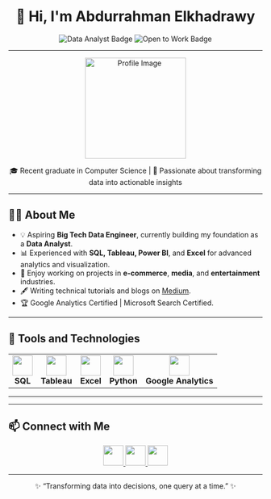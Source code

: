 <!-- README.md -->

<h1 align="center">👋 Hi, I'm Abdurrahman Elkhadrawy</h1>

<p align="center">
  <img src="https://img.shields.io/badge/Data%20Analyst-SQL%20%7C%20Tableau%20%7C%20Power%20BI-blue" alt="Data Analyst Badge">
  <img src="https://img.shields.io/badge/Open%20To-Work-green" alt="Open to Work Badge">
</p>

---

<p align="center">
  <img src="https://i.imgur.com/your-profile-image.png" alt="Profile Image" width="200">
</p>

<p align="center">
  🎓 Recent graduate in Computer Science | 🎯 Passionate about transforming data into actionable insights
</p>

---

<h2>👨‍💻 About Me</h2>

- 💡 Aspiring **Big Tech Data Engineer**, currently building my foundation as a **Data Analyst**.
- 📊 Experienced with **SQL, Tableau, Power BI**, and **Excel** for advanced analytics and visualization.
- 🌟 Enjoy working on projects in **e-commerce**, **media**, and **entertainment** industries.
- 🖋️ Writing technical tutorials and blogs on [Medium](https://medium.com/your-profile-link).
- 🏆 Google Analytics Certified | Microsoft Search Certified.

---

<h2>🔨 Tools and Technologies</h2>

<table>
  <tr>
    <td align="center"><img src="https://img.icons8.com/color/48/000000/sql.png" width="40" /><br><b>SQL</b></td>
    <td align="center"><img src="https://img.icons8.com/color/48/000000/tableau-software.png" width="40" /><br><b>Tableau</b></td>
    <td align="center"><img src="https://img.icons8.com/color/48/000000/microsoft-excel-2019.png" width="40" /><br><b>Excel</b></td>
    <td align="center"><img src="https://img.icons8.com/color/48/000000/python--v1.png" width="40" /><br><b>Python</b></td>
    <td align="center"><img src="https://img.icons8.com/color/48/000000/google-analytics.png" width="40" /><br><b>Google Analytics</b></td>
  </tr>
</table>

---

---

<h2>📫 Connect with Me</h2>

<p align="center">
  <a href="https://www.linkedin.com/in/your-profile-link">
    <img src="https://img.icons8.com/fluent/48/000000/linkedin.png" width="40"/>
  </a>
  <a href="mailto:youremail@example.com">
    <img src="https://img.icons8.com/fluent/48/000000/gmail.png" width="40"/>
  </a>
  <a href="https://medium.com/your-profile-link">
    <img src="https://img.icons8.com/fluent/48/000000/medium-new.png" width="40"/>
  </a>
</p>

---

<p align="center">✨ “Transforming data into decisions, one query at a time.” ✨</p>
